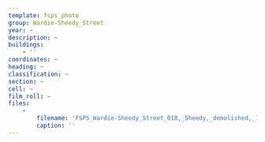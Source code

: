 ```yaml
---
template: fsps_photo
group: Wardie-Sheedy_Street
year: ~
description: ~
buildings:
    - ''
coordinates: ~
heading: ~
classification: ~
section: ~
cell: ~
film_roll: ~
files:
    -
        filename: 'FSPS_Wardie-Sheedy_Street_018,_Sheedy,_demolished,_16-7-I.png'
        caption: ''
---
```

